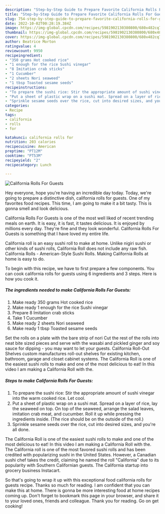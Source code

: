 ```yaml
---
description: "Step-by-Step Guide to Prepare Favorite California Rolls For Guests"
title: "Step-by-Step Guide to Prepare Favorite California Rolls For Guests"
slug: 754-step-by-step-guide-to-prepare-favorite-california-rolls-for-guests
date: 2022-10-02T00:28:19.384Z
image: https://img-global.cpcdn.com/recipes/5981902130380800/680x482cq70/california-rolls-for-guests-recipe-main-photo.jpg
thumbnail: https://img-global.cpcdn.com/recipes/5981902130380800/680x482cq70/california-rolls-for-guests-recipe-main-photo.jpg
cover: https://img-global.cpcdn.com/recipes/5981902130380800/680x482cq70/california-rolls-for-guests-recipe-main-photo.jpg
author: Beatrice Morton
ratingvalue: 4
reviewcount: 9950
recipeingredient:
- "350 grams Hot cooked rice"
- "1 enough for the rice Sushi vinegar"
- "8 Imitation crab sticks"
- "1 Cucumber"
- "2 sheets Nori seaweed"
- "1 tbsp Toasted sesame seeds"
recipeinstructions:
- "To prepare the sushi rice: Stir the appropriate amount of sushi vinegar into the warm cooked rice. Let cool."
- "Put a sheet of plastic wrap on a sushi mat. Spread on a layer of rice, lay the seaweed on top. On top of the seaweed, arrange the salad leaves, imitation crab meat, and cucumber. Roll it up while pressing the ingredients inside. (The rice should be on the outside of the roll.)"
- "Sprinkle sesame seeds over the rice, cut into desired sizes, and you&#39;re all done."
categories:
- Recipe
tags:
- california
- rolls
- for

katakunci: california rolls for 
nutrition: 203 calories
recipecuisine: American
preptime: "PT12M"
cooktime: "PT53M"
recipeyield: "2"
recipecategory: Lunch

---
```



![California Rolls For Guests](https://img-global.cpcdn.com/recipes/5981902130380800/680x482cq70/california-rolls-for-guests-recipe-main-photo.jpg)

Hey everyone, hope you're having an incredible day today. Today, we're going to prepare a distinctive dish, california rolls for guests. One of my favorites food recipes. This time, I am going to make it a bit tasty. This is gonna smell and look delicious.

California Rolls For Guests is one of the most well liked of recent trending meals on earth. It is easy, it is fast, it tastes delicious. It is enjoyed by millions every day. They're fine and they look wonderful. California Rolls For Guests is something that I have loved my entire life.

California roll is an easy sushi roll to make at home. Unlike nigiri sushi or other kinds of sushi rolls, California Roll does not include any raw fish. California Rolls - American-Style Sushi Rolls. Making California Rolls at home is easy to do.


To begin with this recipe, we have to first prepare a few components. You can cook california rolls for guests using 6 ingredients and 3 steps. Here is how you cook it.

<!--inarticleads1-->

##### The ingredients needed to make California Rolls For Guests:

1. Make ready 350 grams Hot cooked rice
1. Make ready 1 enough for the rice Sushi vinegar
1. Prepare 8 Imitation crab sticks
1. Take 1 Cucumber
1. Make ready 2 sheets Nori seaweed
1. Make ready 1 tbsp Toasted sesame seeds


Set the rolls on a plate with the bare strip of nori Cut the rest of the rolls into neat bite sized pieces and serve with the wasabi and pickled ginger and soy sauce for dipping - you may want to let your guests. California Roll-Out Shelves custom manufactures roll-out shelves for existing kitchen, bathroom, garage and closet cabinet systems. The California Roll is one of the easiest sushi rolls to make and one of the most delicious to eat! In this video I am making a California Roll with the. 

<!--inarticleads2-->

##### Steps to make California Rolls For Guests:

1. To prepare the sushi rice: Stir the appropriate amount of sushi vinegar into the warm cooked rice. Let cool.
1. Put a sheet of plastic wrap on a sushi mat. Spread on a layer of rice, lay the seaweed on top. On top of the seaweed, arrange the salad leaves, imitation crab meat, and cucumber. Roll it up while pressing the ingredients inside. (The rice should be on the outside of the roll.)
1. Sprinkle sesame seeds over the rice, cut into desired sizes, and you&#39;re all done.


The California Roll is one of the easiest sushi rolls to make and one of the most delicious to eat! In this video I am making a California Roll with the. The California roll is one of the most favored sushi rolls and has been credited with popularizing sushi in the United States. However, a Canadian sushi chef takes the credit, claiming he named the roll &#34;California&#34; due to its popularity with Southern Californian guests. The California startup into grocery business Instacart. 

So that's going to wrap it up with this exceptional food california rolls for guests recipe. Thanks so much for reading. I am confident that you can make this at home. There is gonna be more interesting food at home recipes coming up. Don't forget to bookmark this page in your browser, and share it to your loved ones, friends and colleague. Thank you for reading. Go on get cooking!
